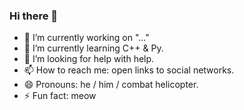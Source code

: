 ### Hi there 👋

- 🔭 I’m currently working on "..."
- 🌱 I’m currently learning C++ & Py.
- 🤔 I’m looking for help with help.
- 📫 How to reach me: open links to social networks.
- 😄 Pronouns: he / him / combat helicopter.
- ⚡ Fun fact: meow
